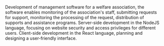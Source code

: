 Development of management software for a welfare association,
the software enables monitoring of the association's staff, submitting requests for support, monitoring the processing of the request, distribution of supports and assistance programs.
Server-side development in the NodeJS language, focusing on website security and access privileges for different users.
Client-side development in the React language, planning and designing a user-friendly interface.